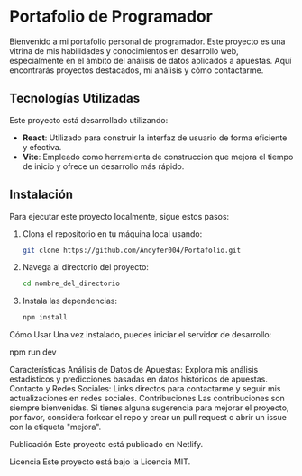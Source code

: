 # Portafolio de Programador

Bienvenido a mi portafolio personal de programador. Este proyecto es una vitrina de mis habilidades y conocimientos en desarrollo web, especialmente en el ámbito del análisis de datos aplicados a apuestas. Aquí encontrarás proyectos destacados, mi análisis y cómo contactarme.

## Tecnologías Utilizadas

Este proyecto está desarrollado utilizando:

- **React**: Utilizado para construir la interfaz de usuario de forma eficiente y efectiva.
- **Vite**: Empleado como herramienta de construcción que mejora el tiempo de inicio y ofrece un desarrollo más rápido.

## Instalación

Para ejecutar este proyecto localmente, sigue estos pasos:

1. Clona el repositorio en tu máquina local usando:
   ```bash
   git clone https://github.com/Andyfer004/Portafolio.git
2. Navega al directorio del proyecto:
   ```bash
   cd nombre_del_directorio
   
4. Instala las dependencias:
   ```bash
   npm install

Cómo Usar
Una vez instalado, puedes iniciar el servidor de desarrollo:

  npm run dev

Características
Análisis de Datos de Apuestas: Explora mis análisis estadísticos y predicciones basadas en datos históricos de apuestas.
Contacto y Redes Sociales: Links directos para contactarme y seguir mis actualizaciones en redes sociales.
Contribuciones
Las contribuciones son siempre bienvenidas. Si tienes alguna sugerencia para mejorar el proyecto, por favor, considera forkear el repo y crear un pull request o abrir un issue con la etiqueta "mejora".

Publicación
Este proyecto está publicado en Netlify.

Licencia
Este proyecto está bajo la Licencia MIT.
